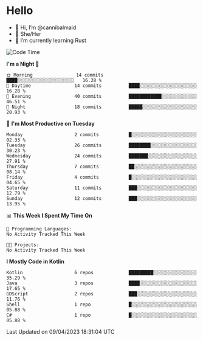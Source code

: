 # Hello
- 👋 Hi, I’m @cannibalmaid
- 👀 She/Her
- 🌱 I’m currently learning Rust

<!--START_SECTION:waka-->
![Code Time](http://img.shields.io/badge/Code%20Time-111%20hrs%2059%20mins-blue)

**I'm a Night 🦉** 

```text
🌞 Morning                14 commits          ████░░░░░░░░░░░░░░░░░░░░░   16.28 % 
🌆 Daytime                14 commits          ████░░░░░░░░░░░░░░░░░░░░░   16.28 % 
🌃 Evening                40 commits          ████████████░░░░░░░░░░░░░   46.51 % 
🌙 Night                  18 commits          █████░░░░░░░░░░░░░░░░░░░░   20.93 % 
```
📅 **I'm Most Productive on Tuesday** 

```text
Monday                   2 commits           █░░░░░░░░░░░░░░░░░░░░░░░░   02.33 % 
Tuesday                  26 commits          ████████░░░░░░░░░░░░░░░░░   30.23 % 
Wednesday                24 commits          ███████░░░░░░░░░░░░░░░░░░   27.91 % 
Thursday                 7 commits           ██░░░░░░░░░░░░░░░░░░░░░░░   08.14 % 
Friday                   4 commits           █░░░░░░░░░░░░░░░░░░░░░░░░   04.65 % 
Saturday                 11 commits          ███░░░░░░░░░░░░░░░░░░░░░░   12.79 % 
Sunday                   12 commits          ███░░░░░░░░░░░░░░░░░░░░░░   13.95 % 
```


📊 **This Week I Spent My Time On** 

```text
💬 Programming Languages: 
No Activity Tracked This Week

🐱‍💻 Projects: 
No Activity Tracked This Week
```

**I Mostly Code in Kotlin** 

```text
Kotlin                   6 repos             █████████░░░░░░░░░░░░░░░░   35.29 % 
Java                     3 repos             ████░░░░░░░░░░░░░░░░░░░░░   17.65 % 
GDScript                 2 repos             ███░░░░░░░░░░░░░░░░░░░░░░   11.76 % 
Shell                    1 repo              █░░░░░░░░░░░░░░░░░░░░░░░░   05.88 % 
C#                       1 repo              █░░░░░░░░░░░░░░░░░░░░░░░░   05.88 % 
```




 Last Updated on 09/04/2023 18:31:04 UTC
<!--END_SECTION:waka-->

